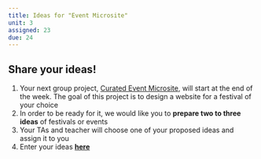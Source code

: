 ```yaml
---
title: Ideas for "Event Microsite"
unit: 3
assigned: 23
due: 24
---
```

## Share your ideas!

1. Your next group project, [Curated Event Microsite](https://uxui0519.netlify.com/projects/event/), will start at the end of the week. The goal of this project is to design a website for a festival of your choice
2. In order to be ready for it, we would like you to **prepare two to three ideas** of festivals or events
3. Your TAs and teacher will choose one of your proposed ideas and assign it to you
4. Enter your ideas [**here**](https://docs.google.com/spreadsheets/d/1jyYzRAdoWT-_hzRoh3nQ0DoDAbSeOF7K_NQs586IUOI/)
